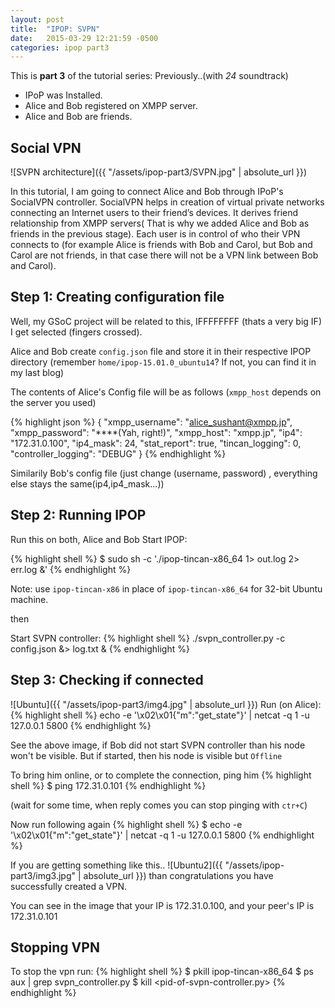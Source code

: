 ```yaml
---
layout: post
title:  "IPOP: SVPN"
date:   2015-03-29 12:21:59 -0500
categories: ipop part3
---
```

This is **part 3** of the tutorial series:
Previously..(with *24* soundtrack)
- IPoP was Installed.
- Alice and Bob registered on XMPP server.
- Alice and Bob are friends.

## Social VPN
![SVPN architecture]({{ "/assets/ipop-part3/SVPN.jpg" | absolute_url }})

In this tutorial, I am going to connect Alice and Bob through IPoP's SocialVPN controller. SocialVPN helps in creation of virtual private networks connecting an Internet users to their friend’s devices. It derives friend relationship from XMPP servers( That is why we added Alice and Bob as friends in the previous stage). Each user is in control of who their VPN connects to (for example Alice is friends with Bob and Carol, but Bob and Carol are not friends, in that case there will not be a VPN link between Bob and Carol).

## Step 1: Creating configuration file
Well, my GSoC project will be related to this, IFFFFFFFF (thats a very big IF) I get selected (fingers crossed).

Alice and Bob create `config.json` file and store it in their respective IPOP directory (remember `home/ipop-15.01.0_ubuntu14`? If not, you can find it in my last blog)

The contents of Alice's Config file will be as follows (`xmpp_host` depends on the server you used)

{% highlight json %}
{
    "xmpp_username": "alice_sushant@xmpp.jp",
    "xmpp_password": "****(Yah, right!)",
    "xmpp_host": "xmpp.jp",
    "ip4": "172.31.0.100",
    "ip4_mask": 24,
    "stat_report": true,
    "tincan_logging": 0,
    "controller_logging": "DEBUG"
}
{% endhighlight %}

 Similarily Bob's config file (just change (username, password) , everything else stays the same(ip4,ip4_mask...))

## Step 2: Running IPOP
Run this on both, Alice and Bob
Start IPOP:

{% highlight shell %}
$ sudo sh -c './ipop-tincan-x86_64 1> out.log 2> err.log &'
{% endhighlight %}

Note: use `ipop-tincan-x86` in place of `ipop-tincan-x86_64` for 32-bit Ubuntu machine.

then

Start SVPN controller:
{% highlight shell %}
./svpn_controller.py -c config.json &> log.txt &
{% endhighlight %}

## Step 3: Checking if connected
![Ubuntu]({{ "/assets/ipop-part3/img4.jpg" | absolute_url }})
Run (on Alice):
{% highlight shell %}
echo -e '\x02\x01{"m":"get_state"}' | netcat -q 1 -u 127.0.0.1 5800
{% endhighlight %}

See the above image, if Bob did not start SVPN controller than his node won't be visible.
But if started, then his node is visible but `Offline`

To bring him online, or to complete the connection, ping him
{% highlight shell %}
$ ping 172.31.0.101
{% endhighlight %}

(wait for some time, when reply comes you can stop pinging with `ctr+C`)

Now run following again
{% highlight shell %}
$ echo -e '\x02\x01{"m":"get_state"}' | netcat -q 1 -u 127.0.0.1 5800
{% endhighlight %}

If you are getting something like this..
![Ubuntu2]({{ "/assets/ipop-part3/img3.jpg" | absolute_url }})
than congratulations you have successfully created a VPN.

You can see in the image that your IP is 172.31.0.100, and your peer's IP is 172.31.0.101

## Stopping VPN
To stop the vpn run:
{% highlight shell %}
$ pkill ipop-tincan-x86_64
$ ps aux | grep svpn_controller.py
$ kill <pid-of-svpn-controller.py>
{% endhighlight %}
